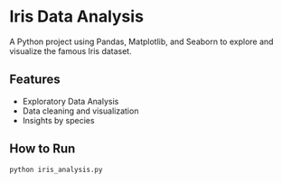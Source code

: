 # Iris Data Analysis

A Python project using Pandas, Matplotlib, and Seaborn to explore and visualize the famous Iris dataset.

## Features
- Exploratory Data Analysis
- Data cleaning and visualization
- Insights by species

## How to Run
```bash
python iris_analysis.py